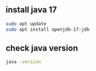 ## install java 17

```bash
sudo apt update
sudo apt install openjdk-17-jdk
```

## check java version

```bash
java -version
```
